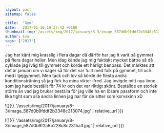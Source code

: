 ```yaml
---
layout: post
sitemap: false

title:  "Gym"
date:   2017-01-16 19:37:42 +0100
thumbnail-img: /assets/img/2017/january/8-3/image_587d0b9fddf2b3348c313074.jpg
author: Eva
tags: ["2017"]
---
```


Jag har känt mig krasslig i flera dagar då därför har jag it varit på gymmet på flera dagar heller. Men idag kände jag mig faktiskt mycket bättre så då cyklade jag iväg till gymmet och körde ett härligt benpass. Det märktes att det är januari om vi säger så för det var fullt med folk på gymmet, till och med i tjejgymmet. Men tack och lov så körde de flesta andra konditionsträning så jag fick ha mina vikter ifred. Jag invigde mitt nya linne som jag hade beställt för 74 kr och det var riktigt skönt. Beställde en storlek större än vad jag brukar beställa för jag ville ha en lösare passform och inte lika tight som alla andra linnen jag har för de sitter som korvskinn xD

![]({{ '/assets/img/2017/january/8-3/image_587d0b9fddf2b3348c313074.jpg'  | relative_url }})

![]({{ '/assets/img/2017/january/8-3/image_587d0b9f2a6b228c8c231ba3.jpg'  | relative_url }})

